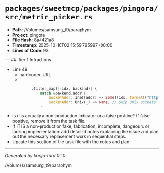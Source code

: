 # `packages/sweetmcp/packages/pingora/src/metric_picker.rs`

- **Path**: /Volumes/samsung_t9/paraphym
- **Project**: pingora
- **File Hash**: 8a4421a8  
- **Timestamp**: 2025-10-10T02:15:59.795997+00:00  
- **Lines of Code**: 93

---## Tier 1 Infractions 


- Line 49
  - hardcoded URL
  - 

```rust
            .filter_map(|(idx, backend)| {
                match &backend.addr {
                    SocketAddr::Inet(addr) => Some((idx, format!("http://{}/metrics", addr))),
                    SocketAddr::Unix(_) => None, // Skip Unix sockets
                }
```

- is this actually a non-production indicator or a false positive? If false positive, remove it from the task file.
- If IT IS a non-production fake, fabrication, incomplete, dangeours or lacking implementation: add detailed notes explaining the issue and plan out the necessary replacement work in sequential steps. 
- Update this section of the task file with the notes and plan.

---

*Generated by kargo-turd 0.1.0*

/Volumes/samsung_t9/paraphym